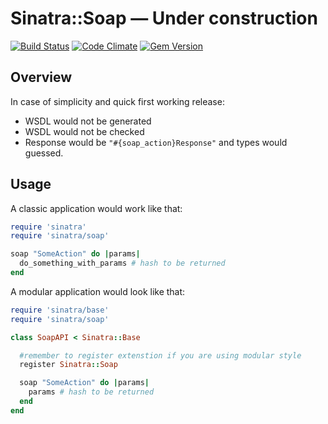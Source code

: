 # Sinatra::Soap — Under construction

[![Build Status](https://travis-ci.org/IvanShamatov/sinatra-soap.png?branch=master)](https://travis-ci.org/IvanShamatov/sinatra-soap) [![Code Climate](https://codeclimate.com/github/IvanShamatov/sinatra-soap.png)](https://codeclimate.com/github/IvanShamatov/sinatra-soap) [![Gem Version](https://badge.fury.io/rb/sinatra-soap.png)](http://badge.fury.io/rb/sinatra-soap)

## Overview

In case of simplicity and quick first working release:
 
 - WSDL would not be generated
 - WSDL would not be checked
 - Response would be ```"#{soap_action}Response"``` and types would guessed.


## Usage

A classic application would work like that: 

```ruby
require 'sinatra'
require 'sinatra/soap'

soap "SomeAction" do |params|
  do_something_with_params # hash to be returned
end
```

A modular application would look like that:

```ruby
require 'sinatra/base'
require 'sinatra/soap'

class SoapAPI < Sinatra::Base

  #remember to register extenstion if you are using modular style
  register Sinatra::Soap 

  soap "SomeAction" do |params|
    params # hash to be returned
  end
end
```






